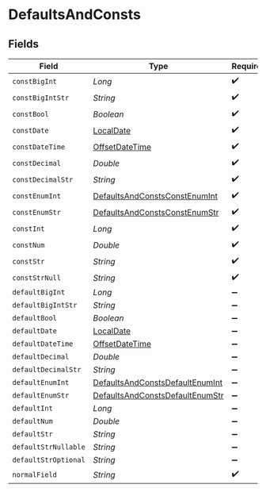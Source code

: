 # DefaultsAndConsts


## Fields

| Field                                                                                     | Type                                                                                      | Required                                                                                  | Description                                                                               |
| ----------------------------------------------------------------------------------------- | ----------------------------------------------------------------------------------------- | ----------------------------------------------------------------------------------------- | ----------------------------------------------------------------------------------------- |
| `constBigInt`                                                                             | *Long*                                                                                    | :heavy_check_mark:                                                                        | N/A                                                                                       |
| `constBigIntStr`                                                                          | *String*                                                                                  | :heavy_check_mark:                                                                        | N/A                                                                                       |
| `constBool`                                                                               | *Boolean*                                                                                 | :heavy_check_mark:                                                                        | N/A                                                                                       |
| `constDate`                                                                               | [LocalDate](https://docs.oracle.com/javase/8/docs/api/java/time/LocalDate.html)           | :heavy_check_mark:                                                                        | N/A                                                                                       |
| `constDateTime`                                                                           | [OffsetDateTime](https://docs.oracle.com/javase/8/docs/api/java/time/OffsetDateTime.html) | :heavy_check_mark:                                                                        | N/A                                                                                       |
| `constDecimal`                                                                            | *Double*                                                                                  | :heavy_check_mark:                                                                        | N/A                                                                                       |
| `constDecimalStr`                                                                         | *String*                                                                                  | :heavy_check_mark:                                                                        | N/A                                                                                       |
| `constEnumInt`                                                                            | [DefaultsAndConstsConstEnumInt](../../models/shared/DefaultsAndConstsConstEnumInt.md)     | :heavy_check_mark:                                                                        | N/A                                                                                       |
| `constEnumStr`                                                                            | [DefaultsAndConstsConstEnumStr](../../models/shared/DefaultsAndConstsConstEnumStr.md)     | :heavy_check_mark:                                                                        | N/A                                                                                       |
| `constInt`                                                                                | *Long*                                                                                    | :heavy_check_mark:                                                                        | N/A                                                                                       |
| `constNum`                                                                                | *Double*                                                                                  | :heavy_check_mark:                                                                        | N/A                                                                                       |
| `constStr`                                                                                | *String*                                                                                  | :heavy_check_mark:                                                                        | N/A                                                                                       |
| `constStrNull`                                                                            | *String*                                                                                  | :heavy_check_mark:                                                                        | N/A                                                                                       |
| `defaultBigInt`                                                                           | *Long*                                                                                    | :heavy_minus_sign:                                                                        | N/A                                                                                       |
| `defaultBigIntStr`                                                                        | *String*                                                                                  | :heavy_minus_sign:                                                                        | N/A                                                                                       |
| `defaultBool`                                                                             | *Boolean*                                                                                 | :heavy_minus_sign:                                                                        | N/A                                                                                       |
| `defaultDate`                                                                             | [LocalDate](https://docs.oracle.com/javase/8/docs/api/java/time/LocalDate.html)           | :heavy_minus_sign:                                                                        | N/A                                                                                       |
| `defaultDateTime`                                                                         | [OffsetDateTime](https://docs.oracle.com/javase/8/docs/api/java/time/OffsetDateTime.html) | :heavy_minus_sign:                                                                        | N/A                                                                                       |
| `defaultDecimal`                                                                          | *Double*                                                                                  | :heavy_minus_sign:                                                                        | N/A                                                                                       |
| `defaultDecimalStr`                                                                       | *String*                                                                                  | :heavy_minus_sign:                                                                        | N/A                                                                                       |
| `defaultEnumInt`                                                                          | [DefaultsAndConstsDefaultEnumInt](../../models/shared/DefaultsAndConstsDefaultEnumInt.md) | :heavy_minus_sign:                                                                        | N/A                                                                                       |
| `defaultEnumStr`                                                                          | [DefaultsAndConstsDefaultEnumStr](../../models/shared/DefaultsAndConstsDefaultEnumStr.md) | :heavy_minus_sign:                                                                        | N/A                                                                                       |
| `defaultInt`                                                                              | *Long*                                                                                    | :heavy_minus_sign:                                                                        | N/A                                                                                       |
| `defaultNum`                                                                              | *Double*                                                                                  | :heavy_minus_sign:                                                                        | N/A                                                                                       |
| `defaultStr`                                                                              | *String*                                                                                  | :heavy_minus_sign:                                                                        | N/A                                                                                       |
| `defaultStrNullable`                                                                      | *String*                                                                                  | :heavy_minus_sign:                                                                        | N/A                                                                                       |
| `defaultStrOptional`                                                                      | *String*                                                                                  | :heavy_minus_sign:                                                                        | N/A                                                                                       |
| `normalField`                                                                             | *String*                                                                                  | :heavy_check_mark:                                                                        | N/A                                                                                       |